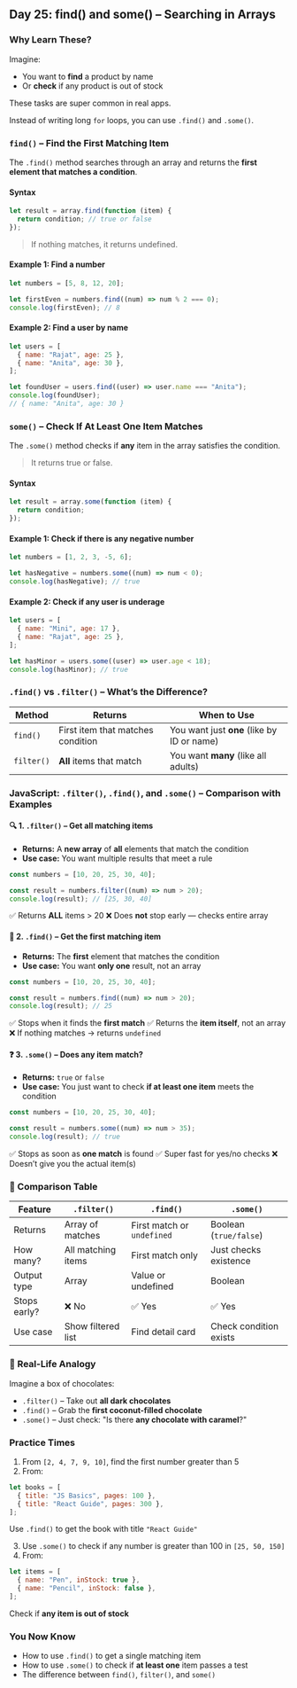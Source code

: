 <article class="day-block">

## Day 25: find() and some() – Searching in Arrays

### Why Learn These?

Imagine:

- You want to **find** a product by name
- Or **check** if any product is out of stock

These tasks are super common in real apps.

Instead of writing long `for` loops, you can use `.find()` and `.some()`.

### `find()` – Find the First Matching Item

The `.find()` method searches through an array and returns the **first element that matches a condition**.

#### Syntax

```js
let result = array.find(function (item) {
  return condition; // true or false
});
```

> If nothing matches, it returns undefined.

#### Example 1: Find a number

```js
let numbers = [5, 8, 12, 20];

let firstEven = numbers.find((num) => num % 2 === 0);
console.log(firstEven); // 8
```

#### Example 2: Find a user by name

```js
let users = [
  { name: "Rajat", age: 25 },
  { name: "Anita", age: 30 },
];

let foundUser = users.find((user) => user.name === "Anita");
console.log(foundUser);
// { name: "Anita", age: 30 }
```

### `some()` – Check If At Least One Item Matches

The `.some()` method checks if **any** item in the array satisfies the condition.

> It returns true or false.

#### Syntax

```js
let result = array.some(function (item) {
  return condition;
});
```

#### Example 1: Check if there is any negative number

```js
let numbers = [1, 2, 3, -5, 6];

let hasNegative = numbers.some((num) => num < 0);
console.log(hasNegative); // true
```

#### Example 2: Check if any user is underage

```js
let users = [
  { name: "Mini", age: 17 },
  { name: "Rajat", age: 25 },
];

let hasMinor = users.some((user) => user.age < 18);
console.log(hasMinor); // true
```

### `.find()` vs `.filter()` – What’s the Difference?

| Method     | Returns                           | When to Use                                |
| ---------- | --------------------------------- | ------------------------------------------ |
| `find()`   | First item that matches condition | You want just **one** (like by ID or name) |
| `filter()` | **All** items that match          | You want **many** (like all adults)        |

### JavaScript: `.filter()`, `.find()`, and `.some()` – Comparison with Examples

<div class="section-break"></div>

#### 🔍 1. `.filter()` – Get **all matching items**

- **Returns:** A **new array** of **all** elements that match the condition
- **Use case:** You want multiple results that meet a rule

```js
const numbers = [10, 20, 25, 30, 40];

const result = numbers.filter((num) => num > 20);
console.log(result); // [25, 30, 40]
```

✅ Returns **ALL** items > 20
❌ Does **not** stop early — checks entire array

<div class="section-break"></div>

#### 🔎 2. `.find()` – Get the **first matching item**

- **Returns:** The **first** element that matches the condition
- **Use case:** You want **only one** result, not an array

```js
const numbers = [10, 20, 25, 30, 40];

const result = numbers.find((num) => num > 20);
console.log(result); // 25
```

✅ Stops when it finds the **first match**
✅ Returns the **item itself**, not an array
❌ If nothing matches → returns `undefined`

<div class="section-break"></div>

#### ❓ 3. `.some()` – Does **any item match**?

- **Returns:** `true` or `false`
- **Use case:** You just want to check **if at least one item** meets the condition

```js
const numbers = [10, 20, 25, 30, 40];

const result = numbers.some((num) => num > 35);
console.log(result); // true
```

✅ Stops as soon as **one match** is found
✅ Super fast for yes/no checks
❌ Doesn’t give you the actual item(s)

<div class="section-break"></div>

### 🧠 Comparison Table

| Feature      | `.filter()`        | `.find()`                  | `.some()`              |
| ------------ | ------------------ | -------------------------- | ---------------------- |
| Returns      | Array of matches   | First match or `undefined` | Boolean (`true/false`) |
| How many?    | All matching items | First match only           | Just checks existence  |
| Output type  | Array              | Value or undefined         | Boolean                |
| Stops early? | ❌ No              | ✅ Yes                     | ✅ Yes                 |
| Use case     | Show filtered list | Find detail card           | Check condition exists |

<div class="section-break"></div>

### 🎯 Real-Life Analogy

Imagine a box of chocolates:

- `.filter()` – Take out **all dark chocolates**
- `.find()` – Grab the **first coconut-filled chocolate**
- `.some()` – Just check: "Is there **any chocolate with caramel**?"

<div class="section-break"></div>

<div class="practice">

### Practice Times

1. From `[2, 4, 7, 9, 10]`, find the first number greater than 5
2. From:

```js
let books = [
  { title: "JS Basics", pages: 100 },
  { title: "React Guide", pages: 300 },
];
```

Use `.find()` to get the book with title `"React Guide"`

3. Use `.some()` to check if any number is greater than 100 in `[25, 50, 150]`
4. From:

```js
let items = [
  { name: "Pen", inStock: true },
  { name: "Pencil", inStock: false },
];
```

Check if **any item is out of stock**

</div>

### You Now Know

- How to use `.find()` to get a single matching item
- How to use `.some()` to check if **at least one** item passes a test
- The difference between `find()`, `filter()`, and `some()`

</article>
